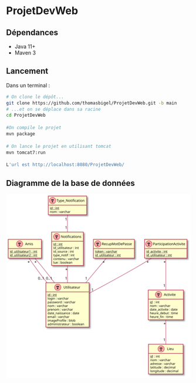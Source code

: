 # ProjetDevWeb

## Dépendances

- Java 11+
- Maven 3

## Lancement

Dans un terminal :
```bash
# On clone le dépôt...
git clone https://github.com/thomasbigel/ProjetDevWeb.git -b main
# ...et on se déplace dans sa racine
cd ProjetDevWeb

#On compile le projet
mvn package

# On lance le projet en utilisant tomcat
mvn tomcat7:run

L'url est http://localhost:8080/ProjetDevWeb/
```
## Diagramme de la base de données

![diagramme de classe base de données](./doc/uml_database.svg)
